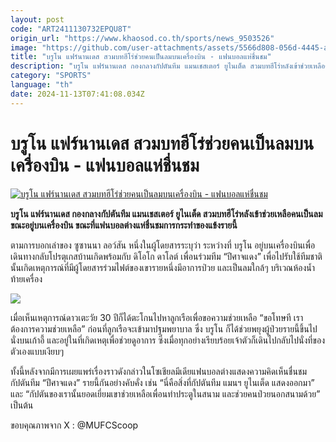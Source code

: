 ```yaml
---
layout: post
code: "ART2411130732EPQU8T"
origin_url: "https://www.khaosod.co.th/sports/news_9503526"
image: "https://github.com/user-attachments/assets/5566d808-056d-4445-a127-ea30be546e1a"
title: "บรูโน แฟร์นานเดส สวมบทฮีโร่ช่วยคนเป็นลมบนเครื่องบิน - แฟนบอลแห่ชื่นชม"
description: "บรูโน แฟร์นานเดส กองกลางกัปตันทีม แมนเชสเตอร์ ยูไนเต็ด สวมบทฮีโร่หลังเข้าช่วยเหลือคนเป็นลมขณะอยู่บนเครื่องบิน ขณะที่แฟนบอลต่างแห่ชื่นชมการกระทำของแข้งรายนี้"
category: "SPORTS"
language: "th"
date: 2024-11-13T07:41:08.034Z
---
```


# บรูโน แฟร์นานเดส สวมบทฮีโร่ช่วยคนเป็นลมบนเครื่องบิน - แฟนบอลแห่ชื่นชม

[![บรูโน แฟร์นานเดส สวมบทฮีโร่ช่วยคนเป็นลมบนเครื่องบิน - แฟนบอลแห่ชื่นชม](https://www.khaosod.co.th/wpapp/uploads/2024/11/Bruno-Fernandes-86336.jpg "บรูโน แฟร์นานเดส สวมบทฮีโร่ช่วยคนเป็นลมบนเครื่องบิน - แฟนบอลแห่ชื่นชม")](https://www.khaosod.co.th/wpapp/uploads/2024/11/Bruno-Fernandes-86336.jpg)

**บรูโน แฟร์นานเดส กองกลางกัปตันทีม แมนเชสเตอร์ ยูไนเต็ด สวมบทฮีโร่หลังเข้าช่วยเหลือคนเป็นลมขณะอยู่บนเครื่องบิน ขณะที่แฟนบอลต่างแห่ชื่นชมการกระทำของแข้งรายนี้**

ตามการบอกเล่าของ ซูซานนา ลอว์สัน หนึ่งในผู้โดยสารระบุว่า ระหว่างที่ บรูโน อยู่บนเครื่องบินเพื่อเดินทางกลับโปรตุเกสบ้านเกิดพร้อมกับ ดิโอโก ดาโลต์ เพื่อนร่วมทีม “ปีศาจแดง” เพื่อไปรับใช้ทีมชาตินั้นเกิดเหตุการณ์ที่มีผู้โดยสารร่วมไฟต์ของเขารายหนึ่งมีอาการป่วย และเป็นลมใกล้ๆ บริเวณห้องน้ำท้ายเครื่อง

![](https://www.khaosod.co.th/wpapp/uploads/2024/11/462559522_2284181358603124_2753305822613781081_n.jpg)

เมื่อเห็นเหตุการณ์ดาวเตะวัย 30 ปีก็ได้ตะโกนไปหาลูกเรือเพื่อขอความช่วยเหลือ “ขอโทษที เราต้องการความช่วยเหลือ” ก่อนที่ลูกเรือจะเข้ามาปฐมพยาบาล ซึ่ง บรูโน ก็ได้ช่วยพยุงผู้ป่วยรายนี้ขึ้นไปนั่งบนเก้าอี้ และอยู่ในที่เกิดเหตุเพื่อช่วยดูอาการ ซึ่งเมื่อทุกอย่างเรียบร้อยเจ้าตัวก็เดินไปกลับไปนั่งที่ของตัวเองแบบเงียบๆ

ทั้งนี้หลังจากมีการเผยแพร่เรื่องราวดังกล่าวในโซเชียลมีเดียแฟนบอลต่างแสดงความคิดเห็นชื่นชมกัปตันทีม “ปีศาจแดง” รายนี้กันอย่างคับคั่ง เช่น “นี่คือสิ่งที่กัปตันทีม แมนฯ ยูไนเต็ด แสดงออกมา” และ “กัปตันของเรานั้นยอดเยี่ยมเขาช่วยเหลือเพื่อนทำประตูในสนาม และช่วยคนป่วยนอกสนามด้วย” เป็นต้น

ขอบคุณภาพจาก X : @MUFCScoop